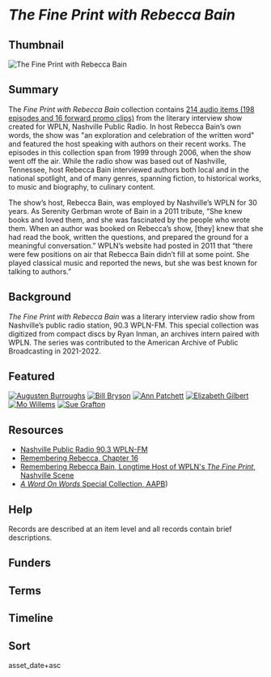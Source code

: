 # <em>*The Fine Print with Rebecca Bain*</em>

## Thumbnail

![<em>The Fine Print with Rebecca Bain</em>](https://s3.amazonaws.com/americanarchive.org/special-collections/WPLN_rebeccabain.png "The Fine Print with Rebecca Bain")

## Summary

The *Fine Print with Rebecca Bain* collection contains [214 audio items (198 episodes and 16 forward promo clips)](cpb-aacip-15-3b5w669586) from the literary interview show created for WPLN, Nashville Public Radio. In host Rebecca Bain’s own words, the show was "an exploration and celebration of the written word" and featured the host speaking with authors on their recent works. The episodes in this collection span from 1999 through 2006, when the show went off the air. While the radio show was based out of Nashville, Tennessee, host Rebecca Bain interviewed authors both local and in the national spotlight, and of many genres, spanning fiction, to historical works, to music and biography, to culinary content. 

The show’s host, Rebecca Bain, was employed by Nashville’s WPLN for 30 years. As Serenity Gerbman wrote of Bain in a 2011 tribute, “She knew books and loved them, and she was fascinated by the people who wrote them. When an author was booked on Rebecca’s show, [they] knew that she had read the book, written the questions, and prepared the ground for a meaningful conversation.” WPLN’s website had posted in 2011 that “there were few positions on air that Rebecca Bain didn’t fill at some point. She played classical music and reported the news, but she was best known for talking to authors.” 

## Background

*The Fine Print with Rebecca Bain* was a literary interview radio show from Nashville’s public radio station, 90.3 WPLN-FM. This special collection was digitized from compact discs by Ryan Inman, an archives intern paired with WPLN. The series was contributed to the American Archive of Public Broadcasting in 2021-2022.

## Featured

[![Augusten Burroughs](https://s3.amazonaws.com/americanarchive.org/special-collections/WPLN_logo_thumbnail_fix.jpg)](/catalog/cpb-aacip-3aa3f68ab55)
[![Bill Bryson](https://s3.amazonaws.com/americanarchive.org/special-collections/WPLN_logo_thumbnail_fix.jpg)](/catalog/cpb-aacip-453476de5d8)
[![Ann Patchett](https://s3.amazonaws.com/americanarchive.org/special-collections/WPLN_logo_thumbnail_fix.jpg)](/catalog/cpb-aacip-5c607a5a7f2)
[![Elizabeth Gilbert](https://s3.amazonaws.com/americanarchive.org/special-collections/WPLN_logo_thumbnail_fix.jpg)](/catalog/cpb-aacip-43e61c1734d)
[![Mo Willems](https://s3.amazonaws.com/americanarchive.org/special-collections/WPLN_logo_thumbnail_fix.jpg)](/catalog/cpb-aacip-46b137a5ed7)
[![Sue Grafton](https://s3.amazonaws.com/americanarchive.org/special-collections/WPLN_logo_thumbnail_fix.jpg)](/catalog/cpb-aacip-e9fbebd2e48)

## Resources

- [Nashville Public Radio 90.3 WPLN-FM](https://wpln.org/)
- [Remembering Rebecca, Chapter 16](https://chapter16.org/remembering-rebecca/)
- [Remembering Rebecca Bain, Longtime Host of WPLN's *The Fine Print*, Nashville Scene](https://www.nashvillescene.com/news/remembering-rebecca-bain-longtime-host-of-wplns-i-the-fine-print-i/article_20af6d13-f668-55c9-b81d-32d0daf8f198.html)
- [*A Word On Words* Special Collection, AAPB](https://americanarchive.org/special_collections/a-word-on-words))


## Help

Records are described at an item level and all records contain brief descriptions.

## Funders

## Terms

## Timeline

## Sort

asset_date+asc
